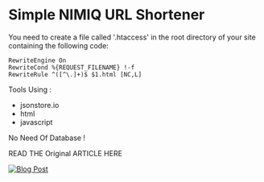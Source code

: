 # Simple NIMIQ URL Shortener

You need to create a file called '.htaccess' in the root directory of your site containing the following code:

```
RewriteEngine On
RewriteCond %{REQUEST_FILENAME} !-f
RewriteRule ^([^\.]+)$ $1.html [NC,L]
```

Tools Using : 

- jsonstore.io
- html
- javascript

No Need Of Database !

READ THE Original ARTICLE HERE

[![Blog Post](https://palash.tk/assets/images/build_url_shortener.png)](https://palash.tk/Build-URL-Shortener-With-HTML-JS)
